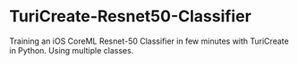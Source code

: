 # TuriCreate-Resnet50-Classifier
Training an iOS CoreML Resnet-50 Classifier in few minutes with TuriCreate in Python. Using multiple classes. 
